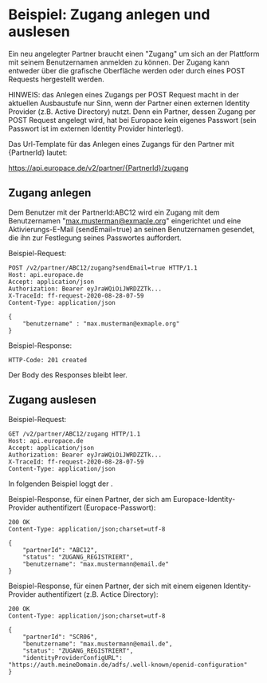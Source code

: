 # Beispiel: Zugang anlegen und auslesen

Ein neu angelegter Partner braucht einen "Zugang" um sich an der Plattform mit seinem Benutzernamen anmelden zu können. Der Zugang kann entweder über die grafische Oberfläche werden oder durch eines POST Requests hergestellt werden.

HINWEIS: das Anlegen eines Zugangs per POST Request macht in der aktuellen Ausbaustufe nur Sinn, wenn der Partner einen externen Identity Provider (z.B. Active Directory) nutzt. Denn ein Partner, dessen Zugang per POST Request angelegt wird, hat bei Europace kein eigenes Passwort (sein Passwort ist im externen Identity Provider hinterlegt).

Das Url-Template für das Anlegen eines Zugangs für den Partner mit {PartnerId} lautet:

https://api.europace.de/v2/partner/{PartnerId}/zugang

## Zugang anlegen

Dem Benutzer mit der PartnerId:ABC12 wird ein Zugang mit dem Benutzernamen "max.musterman@exmaple.org" eingerichtet und eine Aktivierungs-E-Mail (sendEmail=true) an seinen Benutzernamen gesendet, die ihn zur Festlegung seines Passwortes auffordert.

Beispiel-Request: 
```
POST /v2/partner/ABC12/zugang?sendEmail=true HTTP/1.1
Host: api.europace.de
Accept: application/json
Authorization: Bearer eyJraWQiOiJWRDZZTk...
X-TraceId: ff-request-2020-08-28-07-59
Content-Type: application/json

{
    "benutzername" : "max.musterman@exmaple.org"
}
```

Beispiel-Response:
```
HTTP-Code: 201 created
```
Der Body des Responses bleibt leer.


## Zugang auslesen

Beispiel-Request:
```
GET /v2/partner/ABC12/zugang HTTP/1.1
Host: api.europace.de
Accept: application/json
Authorization: Bearer eyJraWQiOiJWRDZZTk...
X-TraceId: ff-request-2020-08-28-07-59
Content-Type: application/json
```

In folgenden Beispiel loggt der .

Beispiel-Response, für einen Partner, der sich am Europace-Identity-Provider authentifizert (Europace-Passwort):
```
200 OK
Content-Type: application/json;charset=utf-8

{
    "partnerId": "ABC12",
    "status": "ZUGANG_REGISTRIERT",
    "benutzername": "max.mustermann@email.de"
}
```

Beispiel-Response, für einen Partner, der sich mit einem eigenen Identity-Provider authentifizert (z.B. Actice Directory):
```
200 OK
Content-Type: application/json;charset=utf-8

{
    "partnerId": "SCR06",
    "benutzername": "max.mustermann@email.de",
    "status": "ZUGANG_REGISTRIERT",
    "identityProviderConfigURL": "https://auth.meineDomain.de/adfs/.well-known/openid-configuration"
}
```
